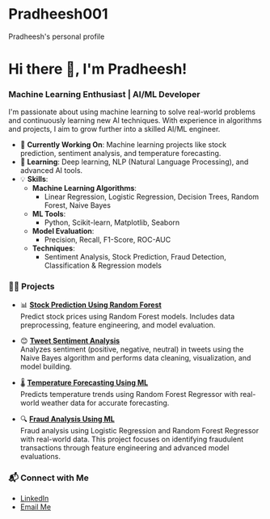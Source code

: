 # Pradheesh001  
Pradheesh's personal profile  

# Hi there 👋, I'm Pradheesh!  
### Machine Learning Enthusiast | AI/ML Developer  

I'm passionate about using machine learning to solve real-world problems and continuously learning new AI techniques. With experience in algorithms and projects, I aim to grow further into a skilled AI/ML engineer.  

- 🔭 **Currently Working On**: Machine learning projects like stock prediction, sentiment analysis, and temperature forecasting.  
- 🌱 **Learning**: Deep learning, NLP (Natural Language Processing), and advanced AI tools.  
- 💡 **Skills**:  
  - **Machine Learning Algorithms**:  
    - Linear Regression, Logistic Regression, Decision Trees, Random Forest, Naive Bayes  
  - **ML Tools**:  
    - Python, Scikit-learn, Matplotlib, Seaborn  
  - **Model Evaluation**:  
    - Precision, Recall, F1-Score, ROC-AUC  
  - **Techniques**:  
    - Sentiment Analysis, Stock Prediction, Fraud Detection, Classification & Regression models  

### 🧑‍💻 **Projects**  
- 📊 [**Stock Prediction Using Random Forest**](https://github.com/Pradheesh001/Stock-predictor)  
  Predict stock prices using Random Forest models. Includes data preprocessing, feature engineering, and model evaluation.  

- 😊 [**Tweet Sentiment Analysis**](https://github.com/Pradheesh001/Sentiment-analysis)  
  Analyzes sentiment (positive, negative, neutral) in tweets using the Naive Bayes algorithm and performs data cleaning, visualization, and model building.  

- 🌡️ [**Temperature Forecasting Using ML**](https://github.com/Pradheesh001/Temperature-predictor)  
  Predicts temperature trends using Random Forest Regressor with real-world weather data for accurate forecasting.  

- 🔍 [**Fraud Analysis Using ML**](http://localhost:8888/lab/tree/Fraud%20Detector.ipynb)  
  Fraud analysis using Logistic Regression and Random Forest Regressor with real-world data. This project focuses on identifying fraudulent transactions through feature engineering and advanced model evaluations.  

### 📬 **Connect with Me**  
- [LinkedIn](https://www.linkedin.com/in/pradheesh-s-5b0150137?utm_source=share&utm_campaign=share_via&utm_content=profile&utm_medium=android_app)  
- [Email Me](mailto:pradheesh0001@gmail.com)  

